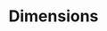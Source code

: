 ---
layout: default
bigquery: https://console.cloud.google.com/bigquery?p=covid-19-dimensions-ai&page=table&d=data&t=publications
contributors: Digital Science, https://www.digital-science.com/
cost: Free for personal, non-commercial use.
description: Dimensions contains more than 100 million publications, ranging from
  articles published in scholarly journals, books and book chapters, to preprints
  and conference proceedings. All publications are contextualized with linked data
  sets, funding, publications, patents, clinical trials, and policy documents. You
  can also view associated categories, funders, institutions, and researcher profiles.
documentation: https://docs.dimensions.ai/bigquery/index.html
last_edit: 04/08/2022, 13:46:24
location: https://www.dimensions.ai/products/free/
maintained_by: Digital Science, https://www.digital-science.com/
schema_fields:
- publisher
- doi
- research_org_city_names
- research_org_country_names
- abstract
- language
- current_assignee_orgs
- reference_ids
- license
- associated_publication_pmid
- family_id
- volume
- supporting_grant_ids
- resulting_publication_ids
- application_number
- date_online
- associated_publication_id
- current_assignee_countries
- granted_date
- end_date
- subtitles
- inventor_names
- acknowledgements
- open_access_categories_v2
- date
- parent_id
- metrics
- research_org_state_codes
- assignee_countries
- associated_publication_doi
- repository_id
- family_members_ids
- funder_orgs
- category_uoa
- category_icrp_cso
- repository_url
- end_year
- original_abstract
- funding_cad
- original_assignee_orgs
- mesh_terms
- citations
- research_org_cities
- priority_date
- issue
- funding_usd
- year
- active_years
- aliases
- pmcid
- original_assignee_countries
- journal_lists
- date_imported_gbq
- funding_amount
- resulting_publication_doi
- date_modified
- established
- research_org_countries
- eisbn
- registry
- associated_publication_arxiv_id
- patent_ids
- publication_date
- category_hra
- category_rcdc
- kind
- original_title
- type
- email_address
- proceedings_title
- funding_gbp
- name
- categories
- grant_number
- links
- category_for
- category_bra
- research_orgs
- status
- researcher_ids
- brief_title
- original_assignee
- funding_cny
- jurisdiction
- journal
- current_assignee
- pmid
- phase
- isbn
- funder_org_acronyms
- labels
- research_org_state_names
- ipcr
- cpc
- gender
- granted_year
- repository_name
- associated_grant_ids
- interventions
- category_hrcs_rac
- funding_nzd
- wikipedia_url
- mesh_headings
- category_icrp_ct
- relationships
- publication_year
- book_title
- filing_date
- funder_org
- date_print
- address
- arxiv_id
- assignee_orgs
- citations_count
- editors
- title
- created_date
- types
- linkout
- funder_countries
- authors
- date_inserted
- filing_year
- book_series_title
- funding_currency
- conditions
- legal_events
- acronyms
- funding_aud
- date_normal
- funding_eur
- citation_string
- id
- category_hrcs_hc
- start_date
- legal_status
- funder_org_countries
- foa_number
- funding_details
- source_id
- category_sdg
- altmetrics
- priority_year
- funder_org_cities
- expiration_year
- concepts
- publication_ids
- open_access_categories
- conference
- external_ids
- funding_chf
- acronym
- cited_by_ids
- investigators
- pages
- organisation_details
- funding_jpy
- embargo_date
- expiration_date
- filing_status
- family_count
- funder_org_state_codes
- start_year
- description
- clinical_trial_ids
shortname: dimensions
tags:
- scholarly literature
- patents
- funding
- clinical trials
- academic profiles
terms_of_use: 'Use of both the Dimensions COVID-19 dataset and full Dimensions dataset
  are subject to the Dimensions Terms of use: https://www.dimensions.ai/policies-terms-legal '
title: Dimensions
uuid: dcff88bd-fe6b-4fdb-8159-809bf9d7bc1c
---